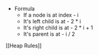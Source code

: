 - Formula
	- If a node is at index - i
	- It's left child is at - 2 * i
	- It's right child is at - 2 * i + 1
	- It's parent is at - i / 2

[[Heap Rules]]



